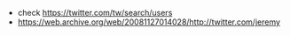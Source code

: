 - check https://twitter.com/tw/search/users
- https://web.archive.org/web/20081127014028/http://twitter.com/jeremy

